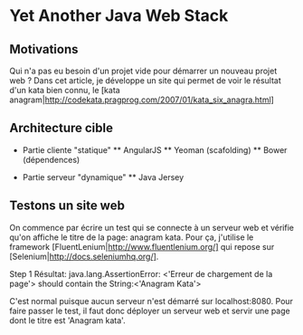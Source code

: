 Yet Another Java Web Stack
==========================

## Motivations

Qui n'a pas eu besoin d'un projet vide pour démarrer un nouveau projet web ? Dans cet article, je développe un site qui
permet de voir le résultat d'un kata bien connu, le
[kata anagram|http://codekata.pragprog.com/2007/01/kata_six_anagra.html]

## Architecture cible
* Partie cliente "statique"
** AngularJS
** Yeoman (scafolding)
** Bower (dépendences)

* Partie serveur "dynamique"
** Java Jersey

## Testons un site web
On commence par écrire un test qui se connecte à un serveur web et vérifie qu'on affiche le titre de la page: anagram
kata. Pour ça, j'utilise le framework [FluentLenium|http://www.fluentlenium.org/] qui repose sur
[Selenium|http://docs.seleniumhq.org/].

Step 1
Résultat: java.lang.AssertionError: <'Erreur de chargement de la page'> should contain the String:<'Anagram Kata'>

C'est normal puisque aucun serveur n'est démarré sur localhost:8080. Pour faire passer le test, il faut donc déployer
un serveur web et servir une page dont le titre est 'Anagram kata'.